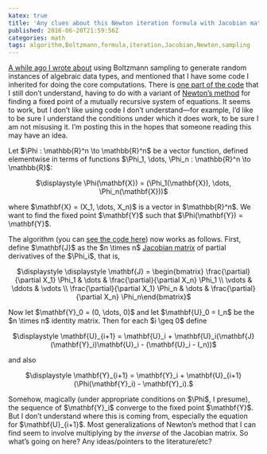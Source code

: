 ```yaml
---
katex: true
title: 'Any clues about this Newton iteration formula with Jacobian matrix?'
published: 2016-06-20T21:59:56Z
categories: math
tags: algorithm,Boltzmann,formula,iteration,Jacobian,Newton,sampling
---
```


<p><a href="https://byorgey.github.io/blog/posts/2016/03/23/boltzmann-sampling-for-generic-arbitrary-instances.html">A while ago I wrote about</a> using Boltzmann sampling to generate random instances of algebraic data types, and mentioned that I have some code I inherited for doing the core computations. There is <a href="https://github.com/byorgey/boltzmann/blob/master/gen/src/Oracle/Newton.hs#L52">one part of the code</a> that I still don’t understand, having to do with a variant of <a href="https://en.wikipedia.org/wiki/Newton&#039;s%20method">Newton’s method</a> for finding a fixed point of a mutually recursive system of equations. It seems to work, but I don’t like using code I don’t understand—for example, I’d like to be sure I understand the conditions under which it does work, to be sure I am not misusing it. I’m posting this in the hopes that someone reading this may have an idea.</p>
<p>Let $\Phi : \mathbb{R}^n \to \mathbb{R}^n$ be a vector function, defined elementwise in terms of functions $\Phi_1, \dots, \Phi_n : \mathbb{R}^n \to \mathbb{R}$:</p>
<p><div style="text-align:center;">
$\displaystyle \Phi(\mathbf{X}) = (\Phi_1(\mathbf{X}), \dots, \Phi_n(\mathbf{X}))$
</div></p>
<p>where $\mathbf{X} = (X_1, \dots, X_n)$ is a vector in $\mathbb{R}^n$. We want to find the fixed point $\mathbf{Y}$ such that $\Phi(\mathbf{Y}) = \mathbf{Y}$.</p>
<p>The algorithm (you can <a href="https://github.com/byorgey/boltzmann/blob/master/gen/src/Oracle/Newton.hs#L52">see the code here</a>) now works as follows. First, define $\mathbf{J}$ as the $n \times n$ <a href="https://en.wikipedia.org/wiki/Jacobian_matrix_and_determinant">Jacobian matrix</a> of partial derivatives of the $\Phi_i$, that is,</p>
<p><div style="text-align:center;">
$\displaystyle \displaystyle \mathbf{J} = \begin{bmatrix} \frac{\partial}{\partial X_1} \Phi_1 & \dots &
\frac{\partial}{\partial X_n} \Phi_1 \\ \vdots & \ddots & \vdots \\
\frac{\partial}{\partial X_1} \Phi_n & \dots &
\frac{\partial}{\partial X_n} \Phi_n\end{bmatrix}$
</div></p>
<p>Now let $\mathbf{Y}_0 = (0, \dots, 0)$ and let $\mathbf{U}_0 = I_n$ be the $n \times n$ identity matrix. Then for each $i \geq 0$ define</p>
<p><div style="text-align:center;">
$\displaystyle \mathbf{U}_{i+1} = \mathbf{U}_i + \mathbf{U}_i(\mathbf{J}(\mathbf{Y}_i)\mathbf{U}_i - (\mathbf{U}_i - I_n))$
</div></p>
<p>and also</p>
<p><div style="text-align:center;">
$\displaystyle \mathbf{Y}_{i+1} = \mathbf{Y}_i + \mathbf{U}_{i+1}(\Phi(\mathbf{Y}_i) - \mathbf{Y}_i).$
</div></p>
<p>Somehow, magically (under appropriate conditions on $\Phi$, I presume), the sequence of $\mathbf{Y}_i$ converge to the fixed point $\mathbf{Y}$. But I don’t understand where this is coming from, especially the equation for $\mathbf{U}_{i+1}$. Most generalizations of Newton’s method that I can find seem to involve multiplying by the <em>inverse</em> of the Jacobian matrix. So what’s going on here? Any ideas/pointers to the literature/etc?</p>
<div id="refs" class="references">

</div>

